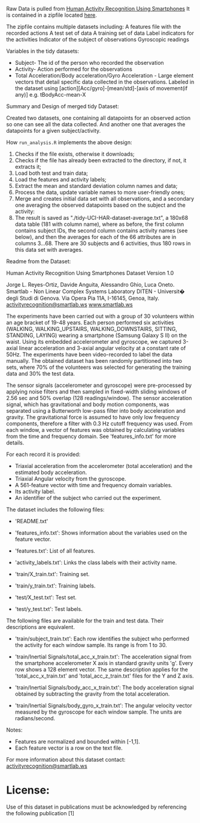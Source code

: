 Raw Data is pulled from <a href="http://archive.ics.uci.edu/ml/datasets/Human+Activity+Recognition+Using+Smartphones">Human Activity Recognition Using Smartphones</a>
It is contained in a zipfile located <a href="https://d396qusza40orc.cloudfront.net/getdata%2Fprojectfiles%2FUCI%20HAR%20Dataset.zip">here</a>.

The zipfile contains multiple datasets including:
A features file with the recorded actions
A test set of data
A training set of data
Label indicators for the activities
Indicator of the subject of observations
Gyroscopic readings

Variables in the tidy datasets:
- Subject- The id of the person who recorded the observation
- Activity- Action performed for the observations
- Total Acceleration/Body acceleration/Gyro Acceleration - Large element vectors that detail specific data collected in the observations.  Labeled in the dataset using [action][Acc/gyro]-[mean/std]-[axis of movement(if any)] e.g. tBodyAcc-mean-X  



Summary and Design of merged tidy Dataset:

Created two datasets, one containing all datapoints for an observed action so one can see all the data collected.  And another one that averages the datapoints for a given subject/activity.

How `run_analysis.R` implements the above design:

1. Checks if the file exists, otherwise it downloads;
2. Checks if the file has already been extracted to the directory, if not, it extracts it;
3. Load both test and train data;
4. Load the features and activity labels;
5. Extract the mean and standard deviation column names and data;
6. Process the data, update variable names to more user-friendly ones;
7. Merge and creates initial data set with all observations, and a secondary one averaging the observed datapoints based on the subject and the activity:
8. The result is saved as "./tidy-UCI-HAR-dataset-average.txt", a 180x68 data table (181 with column name), where as before, the first column contains subject IDs, the second column contains activity names (see below), and then the averages for each of the 66 attributes are in columns 3...68. There are 30 subjects and 6 activities, thus 180 rows in this data set with averages.


Readme from the Dataset:

Human Activity Recognition Using Smartphones Dataset
Version 1.0

Jorge L. Reyes-Ortiz, Davide Anguita, Alessandro Ghio, Luca Oneto.
Smartlab - Non Linear Complex Systems Laboratory
DITEN - Universit� degli Studi di Genova.
Via Opera Pia 11A, I-16145, Genoa, Italy.
activityrecognition@smartlab.ws
www.smartlab.ws


The experiments have been carried out with a group of 30 volunteers within an age bracket of 19-48 years. Each person performed six activities (WALKING, WALKING_UPSTAIRS, WALKING_DOWNSTAIRS, SITTING, STANDING, LAYING) wearing a smartphone (Samsung Galaxy S II) on the waist. Using its embedded accelerometer and gyroscope, we captured 3-axial linear acceleration and 3-axial angular velocity at a constant rate of 50Hz. The experiments have been video-recorded to label the data manually. The obtained dataset has been randomly partitioned into two sets, where 70% of the volunteers was selected for generating the training data and 30% the test data.

The sensor signals (accelerometer and gyroscope) were pre-processed by applying noise filters and then sampled in fixed-width sliding windows of 2.56 sec and 50% overlap (128 readings/window). The sensor acceleration signal, which has gravitational and body motion components, was separated using a Butterworth low-pass filter into body acceleration and gravity. The gravitational force is assumed to have only low frequency components, therefore a filter with 0.3 Hz cutoff frequency was used. From each window, a vector of features was obtained by calculating variables from the time and frequency domain. See 'features_info.txt' for more details.

For each record it is provided:


- Triaxial acceleration from the accelerometer (total acceleration) and the estimated body acceleration.
- Triaxial Angular velocity from the gyroscope.
- A 561-feature vector with time and frequency domain variables.
- Its activity label.
- An identifier of the subject who carried out the experiment.

The dataset includes the following files:


- 'README.txt'

- 'features_info.txt': Shows information about the variables used on the feature vector.

- 'features.txt': List of all features.

- 'activity_labels.txt': Links the class labels with their activity name.

- 'train/X_train.txt': Training set.

- 'train/y_train.txt': Training labels.

- 'test/X_test.txt': Test set.

- 'test/y_test.txt': Test labels.

The following files are available for the train and test data. Their descriptions are equivalent.

- 'train/subject_train.txt': Each row identifies the subject who performed the activity for each window sample. Its range is from 1 to 30.

- 'train/Inertial Signals/total_acc_x_train.txt': The acceleration signal from the smartphone accelerometer X axis in standard gravity units 'g'. Every row shows a 128 element vector. The same description applies for the 'total_acc_x_train.txt' and 'total_acc_z_train.txt' files for the Y and Z axis.

- 'train/Inertial Signals/body_acc_x_train.txt': The body acceleration signal obtained by subtracting the gravity from the total acceleration.

- 'train/Inertial Signals/body_gyro_x_train.txt': The angular velocity vector measured by the gyroscope for each window sample. The units are radians/second.

Notes:

- Features are normalized and bounded within [-1,1].
- Each feature vector is a row on the text file.

For more information about this dataset contact: activityrecognition@smartlab.ws

License:
========
Use of this dataset in publications must be acknowledged by referencing the following publication [1]
